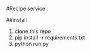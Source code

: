 #Recipe service

##install
1. clone this repo
2. pip install -r requirements.txt
3. python run.py

 